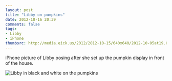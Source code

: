 ```yaml
---
layout: post
title: "Libby on pumpkins"
date: 2012-10-16 20:39
comments: false
tags: 
- Libby
- iPhone
thumbsrc: http://media.eick.us/2012/2012-10-15/640x640/2012-10-05at19.00.07.jpg
---
```

iPhone picture of Libby posing after she set up the pumpkin display in front of the house.

![Libby in black and white on the pumpkins](http://media.eick.us/media/photographs/2012/2012-10-15/2012-10-05at19.00.07.jpg)

